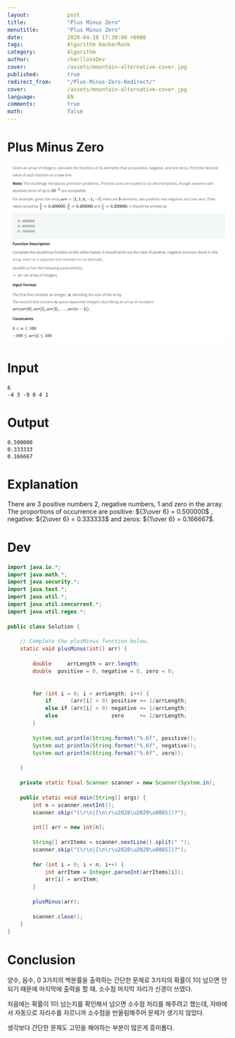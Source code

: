 ```yaml
---
layout:            post
title:             "Plus Minus Zero"
menutitle:         "Plus Minus Zero"
date:              2020-04-10 17:30:00 +0900
tags:              Algorithm HackerRank
category:          Algorithm
author:            charllossDev
cover:             /assets/mountain-alternative-cover.jpg
published:         true
redirect_from:     "/Plus-Minus-Zero-Redirect/"
cover:             /assets/mountain-alternative-cover.jpg
language:          EN
comments:          true
math:			   false
---
```



# Plus Minus Zero

![](assets/2020-04-10-plus-minus-zero-2f2b99f7.png)

# Input
```
6
-4 3 -9 0 4 1
```

# Output
```
0.500000
0.333333
0.166667
```

# Explanation
There are  $3$ positive numbers $2$,  negative numbers, $1$ and  zero in the array.
The proportions of occurrence are positive: ${3\over 6} = 0.500000$ , negative: ${2\over 6} = 0.333333$ and zeros: ${1\over 6} = 0.166667$.

# Dev
```Java
import java.io.*;
import java.math.*;
import java.security.*;
import java.text.*;
import java.util.*;
import java.util.concurrent.*;
import java.util.regex.*;

public class Solution {

    // Complete the plusMinus function below.
    static void plusMinus(int[] arr) {

        double     arrLength = arr.length;
        double  positive = 0, negative = 0, zero = 0;


        for (int i = 0; i < arrLength; i++) {
            if      (arr[i] > 0) positive += 1/arrLength;
            else if (arr[i] < 0) negative += 1/arrLength;
            else                 zero     += 1/arrLength;
        }

        System.out.println(String.format("%.6f", positive));
        System.out.println(String.format("%.6f", negative));
        System.out.println(String.format("%.6f", zero));

    }

    private static final Scanner scanner = new Scanner(System.in);

    public static void main(String[] args) {
        int n = scanner.nextInt();
        scanner.skip("(\r\n|[\n\r\u2028\u2029\u0085])?");

        int[] arr = new int[n];

        String[] arrItems = scanner.nextLine().split(" ");
        scanner.skip("(\r\n|[\n\r\u2028\u2029\u0085])?");

        for (int i = 0; i < n; i++) {
            int arrItem = Integer.parseInt(arrItems[i]);
            arr[i] = arrItem;
        }

        plusMinus(arr);

        scanner.close();
    }
}

```

# Conclusion
양수, 음수, 0 3가지의 백분률을 출력하는 간단한 문제로
3가지의 확률이 1이 넘으면 안되기 때문에 마지막에 출력을 할 때, 소수점 마지막 자리가 신경이 쓰였다.

처음에는 확률이 1이 넘는지를 확인해서 넘으면 소수점 처리를 해주려고 했는데, 자바에서 자동으로 자리수를 자르니까 소수점을 반올림해주어 문제가 생기지 않았다.

생각보다 간단한 문제도 고민을 해야하는 부분이 많은게 흥미롭다.
